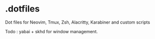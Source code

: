 # .dotfiles
Dot files for Neovim, Tmux, Zsh, Alacritty, Karabiner and custom scripts

Todo :
yabai + skhd for window management.
